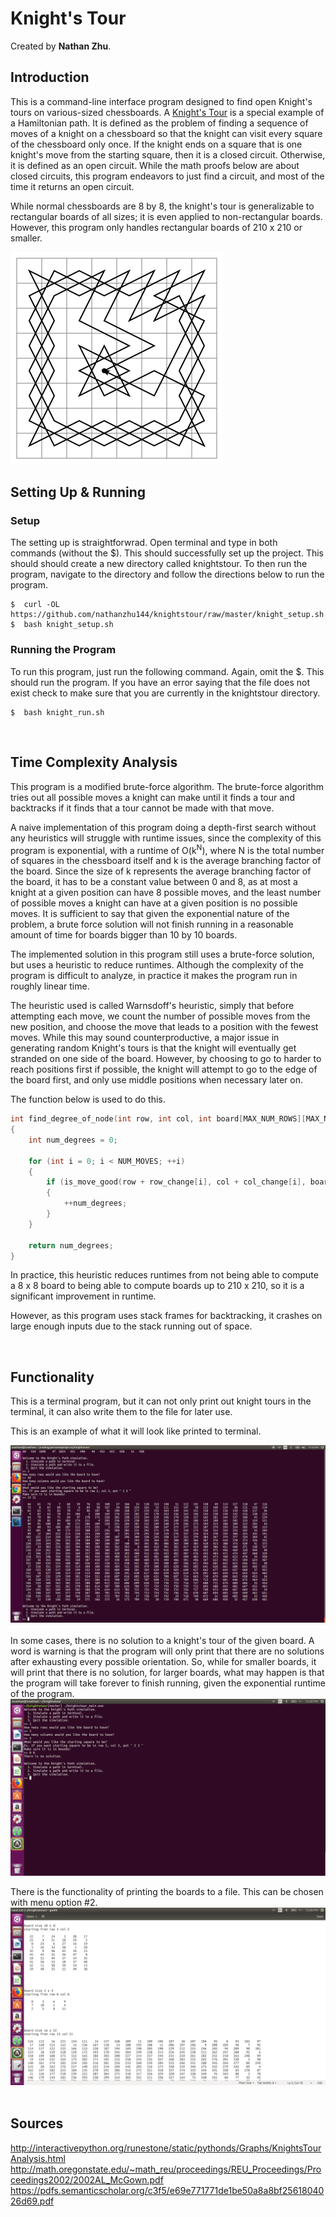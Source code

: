 # Knight's Tour
Created by <b>Nathan Zhu</b>.

## Introduction

This is a command-line interface program designed to find open Knight's tours on various-sized chessboards.  A <a href="https://en.wikipedia.org/wiki/Knight%27s_tour ">Knight's Tour</a> is a special example of a Hamiltonian path. It is defined as the problem of finding a sequence of moves of a knight on a chessboard so that the knight can visit every square of the chessboard only once.  If the knight ends on a square that is one knight's move from the starting square, then it is a closed circuit.  Otherwise, it is defined as an open circuit.  While the math proofs below are about closed circuits, this program endeavors to just find a circuit, and most of the time it returns an open circuit.

While normal chessboards are 8 by 8, the knight's tour is generalizable to rectangular boards of all sizes; it is even applied
to non-rectangular boards.  However, this program only handles rectangular boards of 210 x 210 or smaller.


<img src="photos/example_knights_tour.png" alt="Knight's Tour"> </img>
<br>

## Setting Up & Running

### Setup
The setting up is straightforwrad.  Open terminal and type in both commands (without the $).  This should successfully
set up the project.  This should should create a new directory called knightstour.  To then run the program, navigate to
the directory and follow the directions below to run the program.

```
$  curl -OL https://github.com/nathanzhu144/knightstour/raw/master/knight_setup.sh
$  bash knight_setup.sh
```

### Running the Program
To run this program, just run the following command.  Again, omit the $.  This should run the program.  If you have an error
saying that the file does not exist check to make sure that you are currently in the knightstour directory.
```
$  bash knight_run.sh
```

<br>

## Time Complexity Analysis

This program is a modified brute-force algorithm.  The brute-force algorithm tries out all possible moves a knight can make until it finds a tour and backtracks if it finds that a tour cannot be made with that move.

A naive implementation of this program doing a depth-first search without any heuristics will struggle with runtime issues,
since the complexity of this program is exponential, with a runtime of O(k<sup>N</sup>), where N is the total number of
squares in the chessboard itself and k is the average branching factor of the board.  Since the size of k represents the average branching factor of the board, it has to be a constant value between 0 and 8, as at most a knight at a given position can have 8 possible moves, and the least number of possible moves a knight can have at a given position is no possible moves. It is sufficient to say that given the exponential nature of the problem, a brute force solution will not finish running in a reasonable amount of time for boards bigger than 10 by 10 boards.

The implemented solution in this program still uses a brute-force solution, but uses a heuristic to reduce runtimes. Although the complexity of the program is difficult to analyze, in practice it makes the program run in roughly linear time.  

The heuristic used is called Warnsdoff's heuristic, simply that before attempting each move, we count the number of possible moves from the new position, and choose the move that leads to a position with the fewest moves.  While this may sound counterproductive, a major issue in generating random Knight's tours is that the knight will eventually get stranded on one side of the board.  However, by choosing to go to harder to reach positions first if possible, the knight will attempt to go to the edge of the board first, and only use middle positions when necessary later on.

The function below is used to do this.

```C++
int find_degree_of_node(int row, int col, int board[MAX_NUM_ROWS][MAX_NUM_COLS])
{
    int num_degrees = 0;

    for (int i = 0; i < NUM_MOVES; ++i)
    {
        if (is_move_good(row + row_change[i], col + col_change[i], board))
        {
            ++num_degrees;
        }
    }

    return num_degrees;
}
```

In practice, this heuristic reduces runtimes from not being able to compute a 8 x 8 board to being able to compute boards up to 210 x 210, so it is a significant improvement in runtime.  

However, as this program uses stack frames for backtracking, it crashes on large enough inputs due to the stack running out of space.   

<br>

## Functionality

This is a terminal program, but it can not only print out knight tours in the terminal, it can also write them to the file for later use.  

This is an example of what it will look like printed to terminal.

<img src="photos/cli_knights_tour_1.png" alt="Knight's Tour"> 
<br>
<br> 
In some cases, there is no solution to a knight's tour of the given board.  A word is warning is that the program will only print that there are no solutions after exhausting every possible orientation.  So, while for smaller boards, it will print that there is no solution, for larger boards, what may happen is that the program will take forever to finish running, given the exponential runtime of the program.

<img src="photos/no_solution.png" alt="no solution">
<br>

There is the functionality of printing the boards to a file.  This can be chosen with menu option #2.
<br>
<img src="photos/file_writing_example.png" alt="file writing example">
<br>
<br>

## Sources
http://interactivepython.org/runestone/static/pythonds/Graphs/KnightsTourAnalysis.html <br>
http://math.oregonstate.edu/~math_reu/proceedings/REU_Proceedings/Proceedings2002/2002AL_McGown.pdf <br>
https://pdfs.semanticscholar.org/c3f5/e69e771771de1be50a8a8bf2561804026d69.pdf <br>
